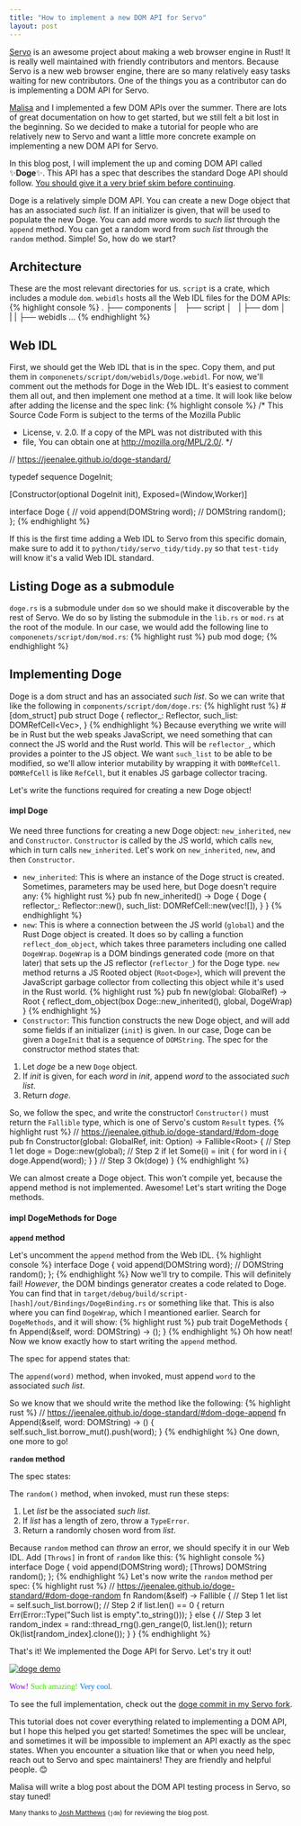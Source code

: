 ```yaml
---
title: "How to implement a new DOM API for Servo"
layout: post
---
```


[Servo](https://github.com/servo/servo/) is an awesome project about making a web browser engine in Rust! It is really well maintained with friendly contributors and mentors. Because Servo is a new web browser engine, there are so many relatively easy tasks waiting for new contributors. One of the things you as a contributor can do is implementing a DOM API for Servo.

[Malisa](https://twitter.com/malisas7) and I implemented a few DOM APIs over the summer. There are lots of great documentation on how to get started, but we still felt a bit lost in the beginning. So we decided to make a tutorial for people who are relatively new to Servo and want a little more concrete example on implementing a new DOM API for Servo.

In this blog post, I will implement the up and coming DOM API called ✨**Doge**✨. This API has a spec that describes the standard Doge API should follow. [You should give it a very brief skim before continuing](https://jeenalee.github.io/doge-standard/).

Doge is a relatively simple DOM API. You can create a new Doge object that has an associated *such list*. If an initializer is given, that will be used to populate the new Doge. You can add more words to *such list* through the `append` method. You can get a random word from *such list* through the `random` method. Simple! So, how do we start?

## Architecture
These are the most relevant directories for us. `script` is a crate, which includes a module `dom`. `webidls` hosts all the Web IDL files for the DOM APIs:
{% highlight console %}
.
├── components
│   ├── script
│   |   ├── dom
│   |   |   ├── webidls
...
{% endhighlight %}

## Web IDL
First, we should get the Web IDL that is in the spec. Copy them, and put them in `componenets/script/dom/webidls/Doge.webidl`. For now, we'll comment out the methods for Doge in the Web IDL. It's easiest to comment them all out, and then implement one method at a time. It will look like below after adding the license and the spec link:
{% highlight console %}
/* This Source Code Form is subject to the terms of the Mozilla Public
 * License, v. 2.0. If a copy of the MPL was not distributed with this
 * file, You can obtain one at http://mozilla.org/MPL/2.0/. */

// https://jeenalee.github.io/doge-standard/

typedef sequence<DOMString> DogeInit;

[Constructor(optional DogeInit init),
 Exposed=(Window,Worker)]

interface Doge {
  // void append(DOMString word);
  // DOMString random();
};
{% endhighlight %}

If this is the first time adding a Web IDL to Servo from this specific domain, make sure to add it to `python/tidy/servo_tidy/tidy.py` so that `test-tidy` will know it's a valid Web IDL standard.

## Listing Doge as a submodule
`doge.rs` is a submodule under `dom` so we should make it discoverable by the rest of Servo. We do so by listing the submodule in the `lib.rs` or `mod.rs` at the root of the module. In our case, we would add the following line to `componenets/script/dom/mod.rs`:
{% highlight rust %}
pub mod doge;
{% endhighlight %}

## Implementing Doge
Doge is a dom struct and has an associated *such list*. So we can write that like the following in `components/script/dom/doge.rs`:
{% highlight rust %}
#[dom_struct]
pub struct Doge {
    reflector_: Reflector,
    such_list: DOMRefCell<Vec<DOMString>>,
}
{% endhighlight %}
Because everything we write will be in Rust but the web speaks JavaScript, we need something that can connect the JS world and the Rust world. This will be `reflector_`, which provides a pointer to the JS object. We want `such_list` to be able to be modified, so we'll allow interior mutability by wrapping it with `DOMRefCell`. `DOMRefCell` is like `RefCell`, but it enables JS garbage collector tracing.

Let's write the functions required for creating a new Doge object!

#### **impl Doge**
We need three functions for creating a new Doge object: `new_inherited`, `new` and `Constructor`. `Constructor` is called by the JS world, which calls `new`, which in turn calls `new_inherited`. Let's work on `new_inherited`, `new`, and then `Constructor`.

- `new_inherited`:
This is where an instance of the Doge struct is created. Sometimes, parameters may be used here, but Doge doesn't require any:
{% highlight rust %}
pub fn new_inherited() -> Doge {
    Doge {
        reflector_: Reflector::new(),
        such_list: DOMRefCell::new(vec![]),
    }
}
{% endhighlight %}
- `new`:
This is where a connection between the JS world (`global`) and the Rust Doge object is created. It does so by calling a function `reflect_dom_object`, which takes three parameters including one called `DogeWrap`. `DogeWrap` is a DOM bindings generated code (more on that later) that sets up the JS reflector (`reflector_`) for the Doge type. `new` method returns a JS Rooted object (`Root<Doge>`), which will prevent the JavaScript garbage collector from collecting this object while it's used in the Rust world.
{% highlight rust %}
pub fn new(global: GlobalRef) -> Root<Doge> {
        reflect_dom_object(box Doge::new_inherited(), global, DogeWrap)
}
{% endhighlight %}
- `Constructor`:
This function constructs the new Doge object, and will add some fields if an initializer (`init`) is given. In our case, Doge can be given a `DogeInit` that is a sequence of `DOMString`. The spec for the constructor method states that:

>
  1. Let *doge* be a new `Doge` object.
  2. If *init* is given, for each *word* in *init*, append *word* to the associated *such list*.
  3. Return *doge*.

So, we follow the spec, and write the constructor! `Constructor()` must return the `Fallible` type, which is one of Servo's custom `Result` types.
{% highlight rust %}
// https://jeenalee.github.io/doge-standard/#dom-doge
pub fn Constructor(global: GlobalRef, init: Option<DogeInit>) -> Fallible<Root<Doge>> {
    // Step 1
    let doge = Doge::new(global);
    // Step 2
    if let Some(i) = init {
        for word in i {
            doge.Append(word);
        }
    }
    // Step 3
    Ok(doge)
}
{% endhighlight %}

We can almost create a Doge object. This won't compile yet, because the append method is not implemented. Awesome! Let's start writing the Doge methods.

#### **impl DogeMethods for Doge**
**`append` method**

Let's uncomment the `append` method from the Web IDL.
{% highlight console %}
interface Doge {
  void append(DOMString word);
  // DOMString random();
};
{% endhighlight %}
Now we'll try to compile. This will definitely fail! *However*, the DOM bindings generator creates a code related to Doge. You can find that in `target/debug/build/script-[hash]/out/Bindings/DogeBinding.rs` or something like that. This is also where you can find `DogeWrap`, which I meantioned earlier. Search for `DogeMethods`, and it will show:
{% highlight rust %}
pub trait DogeMethods {
    fn Append(&self, word: DOMString) -> ();
}
{% endhighlight %}
Oh how neat! Now we know exactly how to start writing the `append` method.

The spec for append states that:

>
The `append(word)` method, when invoked, must append `word` to the associated *such list*.

So we know that we should write the method like the following:
{% highlight rust %}
// https://jeenalee.github.io/doge-standard/#dom-doge-append
fn Append(&self, word: DOMString) -> () {
    self.such_list.borrow_mut().push(word);
}
{% endhighlight %}
One down, one more to go!

**`random` method**

The spec states:

>
The `random()` method, when invoked, must run these steps:
>
1. Let *list* be the associated *such list*.
2. If *list* has a length of zero, throw a `TypeError`.
3. Return a randomly chosen word from *list*.

Because `random` method can *throw* an error, we should specify it in our Web IDL. Add `[Throws]` in front of `random` like this:
{% highlight console %}
interface Doge {
  void append(DOMString word);
  [Throws] DOMString random();
};
{% endhighlight %}
Let's now write the `random` method per spec:
{% highlight rust %}
// https://jeenalee.github.io/doge-standard/#dom-doge-random
fn Random(&self) -> Fallible<DOMString> {
    // Step 1
    let list = self.such_list.borrow();
    // Step 2
    if list.len() == 0 {
        return Err(Error::Type("Such list is empty".to_string()));
    } else {
        // Step 3
        let random_index = rand::thread_rng().gen_range(0, list.len());
        return Ok(list[random_index].clone());
    }
}
{% endhighlight %}

That's it! We implemented the Doge API for Servo. Let's try it out!

[![doge demo](/pics/doge/doge-demo.gif)](/pics/doge/doge-demo.gif)

<p><font face="Comic Sans MS" color="#8e00df">Wow!</font> <font face="Comic Sans MS" color="#40df00">Such amazing!</font> <font face="Comic Sans MS" color="#0074df">Very cool.</font></p>

To see the full implementation, check out the [doge commit in my Servo fork](https://github.com/jeenalee/servo/commit/18e758655fead3b32cdcdc04c2b3dd21472153de).

This tutorial does not cover everything related to implementing a DOM API, but I hope this helped you get started! Sometimes the spec will be unclear, and sometimes it will be impossible to implement an API exactly as the spec states. When you encounter a situation like that or when you need help, reach out to Servo and spec maintainers! They are friendly and helpful people. 😊

Malisa will write a blog post about the DOM API testing process in Servo, so stay tuned!

<small>Many thanks to [Josh Matthews](https://twitter.com/lastontheboat) (`jdm`) for reviewing the blog post.</small>
